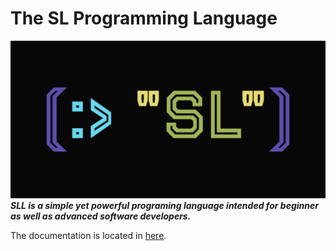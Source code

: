 # The SL Programming Language
[![sll logo](.github/logo_wide.svg)](https://github.com/sl-lang/sll)
***SLL is a simple yet powerful programing language intended for beginner as well as advanced software developers.***

The documentation is located in [here](DOCUMENTATION.md).
